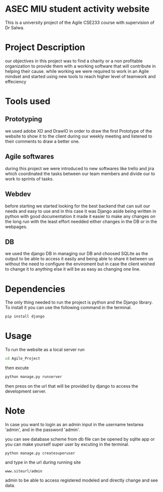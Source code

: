# ASEC MIU student activity website
This is a university project of the Agile CSE233 course with supervision of Dr Salwa. 
# Project Description
our objectives in this project was to find a charity or a non profitable organization to provide them with a working software that will contribute in helping their cause.
while working we were required to work in an Agile mindset and started using new tools to reach higher level of teamwork and effeciency
# Tools used
## Prototyping 
we used adobe XD and DrawIO in order to draw the first Prototype of the website to show it to the client during our weekly meeting and listened to their comments to draw a better one.
## Agile softwares
during this project we were introduced to new softwares like trello and jira which coordinated the tasks between our team members and divide our to work to sprints of tasks.
## Webdev 
before starting we started looking for the best backend that can suit our needs and easy to use and in this case it was Django aside being written in python with good documentation it made it easier to make any changes on the long run with the least effort needded either changes in the DB or in the webpages.
## DB
we used the django DB in managing our DB and choosed SQLite as the output to be able to access it easily and being able to share it between us without the need to configure the enviroment
but in case the client wished to change it to anything else it will be as easy as changing one line.
# Dependencies
The only thing needed to run the project is python and the Django library.
To install it you can use the following command in the terminal. 
```sh
pip install django
```
# Usage
To run the website as a local server run 
```sh
cd Agile_Project
``` 
then excute
```sh
python manage.py runserver
```
then press on the url that will be provided by django to access the development server.
# Note
In case you want to login as an admin input in the username textarea 'admin', and in the password 'admin'.

you can see database scheme from db file can be opened by sqlite app or you can make yourself super user by excuting in the terminal.
```ssh
python manage.py createsuperuser
``` 
and type in the url during running site 
```ssh
www.siteurl/admin
```
admin to be able to access registered 
modeled and directly change and see data.
